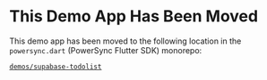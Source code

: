 
# This Demo App Has Been Moved

This demo app has been moved to the following location in the `powersync.dart` (PowerSync Flutter SDK) monorepo:

[`demos/supabase-todolist`](https://github.com/powersync-ja/powersync.dart/tree/master/demos/supabase-todolist)